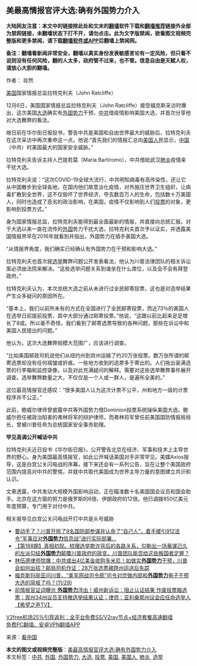  <h2>美最高情报官评大选:确有外国势力介入</h2> <p class="notice"><b>大陆网友注意：本文中的链接除此处和文末的<a href="https://github.com/bannedbook/fanqiang" >翻墙</a>软件下载和<a href="https://github.com/killgcd/justmysocks/blob/master/README.md">翻墙推荐</a>链接外全部为禁网链接，未翻墙状态下打不开，请勿点击。此为文字版禁闻，欲看图文视频完整版和更多禁闻，请下载<a href="https://github.com/bannedbook/fanqiang">翻墙软件或APP</a>后翻墙上禁闻网。</p><p>备注：翻墙看新闻非常安全，翻墙以真实身份发表敏感言论有一定风险，但只看不说则没有任何风险，翻的人太多，政府管不过来，也不管。信息自由是天赋人权，请放心大胆的翻墙。</b></p>  <div class="entry"> <p>作者： 肖然</p> <p id="conimg"><a href="https://www.bannedbook.org/bnews/tag/%e7%be%8e%e5%9b%bd/" class="st_tag internal_tag" rel="tag" title="标签 美国 下的日志">美国</a>国家情报总监拉特克利夫（John Ratcliffe）</p> <p>12月6日，美国国家情报总监拉特克利夫（John Ratcliffe）接受福克斯采访时爆出，这次美国<a href="https://www.bannedbook.org/bnews/tag/%e5%a4%a7%e9%80%89/" class="st_tag internal_tag" rel="tag" title="标签 大选 下的日志">大选</a>确实有<a href="https://www.bannedbook.org/bnews/tag/%E5%A4%96%E5%9B%BD%E5%8A%BF%E5%8A%9B/" class="st_tag internal_tag" rel="tag" title="标签 外国势力 下的日志">外国势力</a>干预，<a href="https://www.bannedbook.org/bnews/tag/%e4%b8%ad%e5%85%b1/" class="st_tag internal_tag" rel="tag" title="标签 中共 下的日志">中共</a>借疫情影响美国大选，并首次分享他对大选舞弊的看法。</p> <p>继日前在华尔街日报投书，警告中共是美国和自由世界最大的威胁后，拉特克利夫在这次采访中再次重申这一点。他说:“首先我们的情报汇总向<a href="https://www.bannedbook.org/bnews/tag/%E7%BE%8E%E5%9B%BD%E4%BA%BA/" class="st_tag internal_tag" rel="tag" title="标签 美国人 下的日志">美国人</a>民显示，<span class='wp_keywordlink_affiliate'><a href="https://www.bannedbook.org/" title="中国" target="_blank">中国</a></span>（中共）时美国最大的国家安全威胁。”</p> <p>拉特克利夫告诉主持人巴提若莫（Maria Bartiromo），中共借助武汉<a href="https://www.bannedbook.org/bnews/tag/%e8%82%ba%e7%82%8e/" class="st_tag internal_tag" rel="tag" title="标签 肺炎 下的日志">肺炎</a>疫情来干扰大选。</p>  <p>拉特克利夫说：“这次COVID-19全球大流行，中共明知病毒有高传染性，还让它从中国散步到全球各地，在国内他们故意淡化疫情，对外施压世界卫生组织，让病毒扩散到全世界，这不仅毁坏了世界经济，夺去数百万人的生命，包括数十万美国人，同时也造成了恶劣的政治影响，在美国，疫情不仅影响到人们<a href="https://www.bannedbook.org/bnews/tag/%E6%8A%95%E7%A5%A8/" class="st_tag internal_tag" rel="tag" title="标签 投票 下的日志">投票</a>的对象，更影响到投票方式。”</p> <p>身为国家情报总监，拉特克利夫能得到最全面最新的情报，并直接向总统汇报。对于大选以来一直在流传的<a href="https://www.bannedbook.org/bnews/tag/%e5%a4%96%e5%9b%bd/" class="st_tag internal_tag" rel="tag" title="标签 外国 下的日志">外国</a>势力干扰大选，拉特克利夫首次予以证实，并透露美国情报界早在2016年就看到并指出，外国势力在插手美国大选。</p> <p>“从情报界角度，我们确实已经确认有外国势力在干预和影响大选。”</p> <p>拉特克利夫也首次就<a href="https://www.bannedbook.org/bnews/tag/%e9%80%89%e4%b8%be/" class="st_tag internal_tag" rel="tag" title="标签 选举 下的日志">选举</a>舞弊问题公开发表看法，他认为川普法律团队的相关诉讼案必须由法院来解决。“这些选举问题关系到谁坐在什么席位，以及会不会有拜登政府。”</p> <p>拉特克利夫认为，本次总统大选之前从未进行过全民邮寄投票，这也是对选举结果产生众多疑问的原因所在。</p>  <p>“基本上，我们以前所未有的方式在全国进行了全民邮寄投票，而近73％的美国人在选举日前提前投票，其中大部分通过邮寄投票。”他说，“这跟以前比起来足足增长了8成。所以毫不奇怪，我们看到了邮寄选票导致的各种问题，那些在诉讼中和美国人民提出的问题。”</p> <p>他认为，这次大选舞弊规模大范围广，应该进行调查。</p> <p>“比如美国邮政司机说他们从纽约州到宾州运输了约20万张投票。数万张所谓的邮寄选票却没有任何褶皱或折痕。一些地方收到的选票多于寄出的。人们拖出装满选票的行李箱和监控录像，以及对此充满疑问的解释。需要对这些选举舞弊事件展开调查。选举舞弊数量之大，不仅仅是一个人或一群人，是遍布全美的。”</p> <p>这位最高情报官还感叹：“很多美国人认为这次计票不公平，州和地方一级的计票程序并不公正。”</p> <p>此前，鲍威尔律师曾披露中共等外国势力借Dominion投票系统操纵美国大选。鲍威尔担任被政治陷害的弗林将军的辩护律师，而弗林将军曾任前美国国防情报局局长，曾被川普任命为总统国家安全事务助理。</p>  <p><strong>罕见高调公开喊话中共</strong></p> <p>拉特克利夫近日投书《华尔街日报》，公开警告北京在经济、军事和技术上主导世界的野心。身为美国最高情报官，如此公开喊话美国对手非常罕见。美媒Axios报导，这是白宫公关闪电战的序幕，接下来还会有一系列公告，旨在让整个美国政府范围内提高对中共的警惕，并就中共取代美国成为世界主导力量​​的意图建立共识和认识。</p> <p>文章透露，中共发动大规模外国影响运动，正在瞄准数十名美国国会议员和国会助手。北京在这方面的努力是俄罗斯的6倍、伊朗政府的12倍。他已调拨850亿美元年度预算，专门用于对付中共。</p> <p>相关报导见白宫公关闪电战开打中共是头号威胁</p> <ul class='op-related-articles' title='相关阅读'> <li><a href='https://www.bannedbook.org/bnews/comments/20201207/1443247.html' target='_blank'>要动手了？川普开除了9名国防部参谋并认命了“自己人”，着手援引912法令“军事应对<b>外国势力</b>信息战”进行实际部署…</a></li> <li><a href='https://www.bannedbook.org/bnews/cbnews/20201118/1440863.html' target='_blank'>【第188期】真相初现。梳理选举欺诈背后的各路关系，勾勒出一场蓄谋已久的左派勾结<b>外国势力</b>颠覆川普政府的政变。川普团队能否给这些叛国者定罪？</a></li> <li><a href='https://www.bannedbook.org/bnews/bannedvideo/20201202/1440759.html' target='_blank'>林伍德律师惊爆：中共或出4亿美金收购多米尼！如做实<b>外国势力</b>干预，川普会如何出招？邮局司机作证：28万张选票被跨州运送后失踪</a></li> <li><a href='https://www.bannedbook.org/bnews/bannedvideo/20201130/1439354.html' target='_blank'>福克斯玛丽亚问川普，“美军网战司令部”司令对您做内部和<b>外国势力</b>电子干预大选的简报了吗？(11/29)</a></li> <li><a href='https://www.bannedbook.org/bnews/cbnews/20201129/1439170.html' target='_blank'>前情报官证词曝光 <b>外国势力</b>浮出！威州新诉讼：阻止认证结果 作废投票箱选票；宾州34州议员支持撤选举结果认证；律师：亚利桑那州议会应任命选举人【希望之声TV】</a></li> </ul> <p class="texttj"> <a href="https://github.com/bannedbook/fanqiang/wiki/V2ray%E6%9C%BA%E5%9C%BA" target="_blank">V2free机场25%引荐返利：全平台免费SS/V2ray节点+经济套餐高速翻墙</a><br/> <a href="https://github.com/bannedbook/fanqiang/wiki/%E7%A6%81%E9%97%BB%E7%BD%91%E5%AE%89%E5%8D%93%E7%BF%BB%E5%A2%99%E6%96%B0%E9%97%BBAPP" target="_blank">免费PC翻墙、安卓VPN翻墙APP</a></p><p> 来源：<span class='wp_keywordlink_affiliate'><a href="https://www.secretchina.com/" title="看中国" target="_blank">看中国</a></span> </p> <a name='sharetosocial'></a>       <div><b>本文的图文或视频完整版</b>：<a href='https://www.bannedbook.org/bnews/cbnews/20201207/1443604.html'>美最高情报官评大选:确有外国势力介入</a></div>  </div><!--END ENTRY--> <div class="postfooter"> <div>本文标签：<a href="https://www.bannedbook.org/bnews/tag/%e4%b8%ad%e5%85%b1/" rel="tag">中共</a>, <a href="https://www.bannedbook.org/bnews/tag/%e5%a4%96%e5%9b%bd/" rel="tag">外国</a>, <a href="https://www.bannedbook.org/bnews/tag/%E5%A4%96%E5%9B%BD%E5%8A%BF%E5%8A%9B/" rel="tag">外国势力</a>, <a href="https://www.bannedbook.org/bnews/tag/%e5%a4%a7%e9%80%89/" rel="tag">大选</a>, <a href="https://www.bannedbook.org/bnews/tag/%E6%8A%95%E7%A5%A8/" rel="tag">投票</a>, <a href="https://www.bannedbook.org/bnews/tag/%e7%be%8e%e5%9b%bd/" rel="tag">美国</a>, <a href="https://www.bannedbook.org/bnews/tag/%E7%BE%8E%E5%9B%BD%E4%BA%BA/" rel="tag">美国人</a>, <a href="https://www.bannedbook.org/bnews/tag/%e8%82%ba%e7%82%8e/" rel="tag">肺炎</a>, <a href="https://www.bannedbook.org/bnews/tag/%e9%80%89%e4%b8%be/" rel="tag">选举</a></div>  </div><!--END POSTFOOTER--> 
